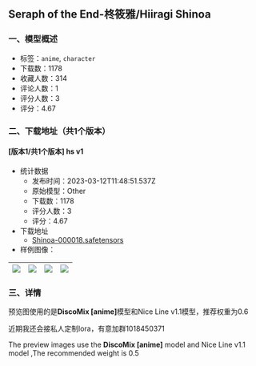 ## Seraph of the End-柊筱雅/Hiiragi Shinoa
### 一、模型概述

- 标签：`anime`, `character`
- 下载数：1178
- 收藏人数：314
- 评论人数：1
- 评分人数：3
- 评分：4.67

### 二、下载地址（共1个版本）

#### [版本1/共1个版本] hs v1

- 统计数据
  - 发布时间：2023-03-12T11:48:51.537Z
  - 原始模型：Other
  - 下载数：1178
  - 评分人数：3
  - 评分：4.67
- 下载地址
  - [Shinoa-000018.safetensors](https://civitai.com/api/download/models/16513)
- 样例图像：

| <img src="https://image.civitai.com/xG1nkqKTMzGDvpLrqFT7WA/4ea6d132-e0fd-4bdd-93ad-9b4a7d0ef600/width=450/236422.jpeg" /> | <img src="https://image.civitai.com/xG1nkqKTMzGDvpLrqFT7WA/90811420-3b65-40b9-fc46-0bcc54332d00/width=450/166609.jpeg" /> | <img src="https://image.civitai.com/xG1nkqKTMzGDvpLrqFT7WA/2c90d335-bd14-4eb4-4f14-5cb03fca7900/width=450/166612.jpeg" /> | <img src="https://image.civitai.com/xG1nkqKTMzGDvpLrqFT7WA/3d1cef3b-87aa-4638-c127-976b6a2f0500/width=450/166611.jpeg" /> |
| ---- | ---- | ---- | ---- |


### 三、详情
<p>预览图使用的是<strong>DiscoMix [anime]</strong>模型和Nice Line v1.1模型，推荐权重为0.6</p><p>近期我还会接私人定制lora，有意加群1018450371</p><p></p><p>The preview images use the <strong>DiscoMix [anime]</strong> model and Nice Line v1.1 model ,The recommended weight is 0.5</p>